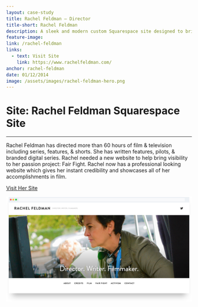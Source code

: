 ```yaml
---
layout: case-study
title: Rachel Feldman – Director
title-short: Rachel Feldman
description: A sleek and modern custom Squarespace site designed to bring Rachel, one of Hollywood's top female directors, into the spotlight. The site emphasizes her experience and activism in Hollywood.
feature-image:
link: /rachel-feldman
links:
  - text: Visit Site
    link: https://www.rachelfeldman.com/
anchor: rachel-feldman
date: 01/12/2014
image: /assets/images/rachel-feldman-hero.png
---
```


# Site: Rachel Feldman Squarespace Site
---
Rachel Feldman has directed more than 60 hours of film & television including series, features, & shorts. She has written features, pilots, & branded digital series. Rachel needed a new website to help bring visibility to her passion project: Fair Fight. Rachel now has a professional looking website which gives her instant credibility and showcases all of her accomplishments in film.

<div class="case-button">
  <a href="https://www.rachelfeldman.com/" target="_blank">
    <div class="learn-button">Visit Her Site</div>
  </a>
</div>

!["Rachel Feldman Hero"](/assets/images/rachel-feldman-hero.png)

